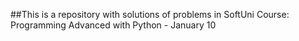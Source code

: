 ##This is a repository with solutions of problems in SoftUni Course: Programming Advanced with Python - January 10
